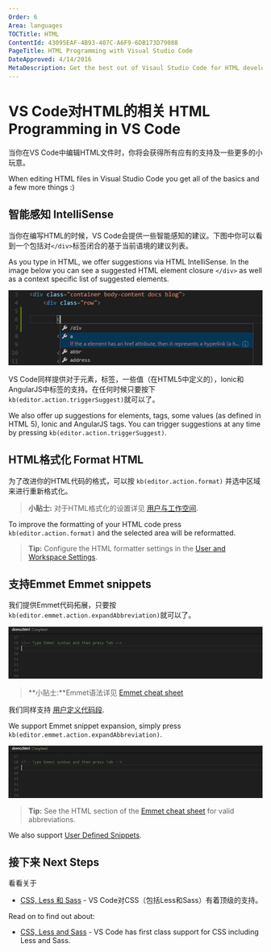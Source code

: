 ```yaml
---
Order: 6
Area: languages
TOCTitle: HTML
ContentId: 43095EAF-4B93-407C-A6F9-6DB173D79088
PageTitle: HTML Programming with Visual Studio Code
DateApproved: 4/14/2016
MetaDescription: Get the best out of Visaul Studio Code for HTML development
---
```


# VS Code对HTML的相关 HTML Programming in VS Code

当你在VS Code中编辑HTML文件时，你将会获得所有应有的支持及一些更多的小玩意。

When editing HTML files in Visual Studio Code you get all of the basics and a few more things :)

## 智能感知 IntelliSense

当你在编写HTML的时候，VS Code会提供一些智能感知的建议。下图中你可以看到一个包括对`</div>`标签闭合的基于当前语境的建议列表。

As you type in HTML, we offer suggestions via HTML IntelliSense.  In the image below you can see a suggested HTML element closure `</div>` as well as a context specific list of suggested elements.

![HTML IntelliSense](images/html/htmlintellisense.png)

VS Code同样提供对于元素，标签，一些值（在HTML5中定义的），lonic和AngularJS中标签的支持。在任何时候只要按下 `kb(editor.action.triggerSuggest)`就可以了。

We also offer up suggestions for elements, tags, some values (as defined in HTML 5), Ionic and AngularJS tags. You can trigger suggestions at any time by pressing `kb(editor.action.triggerSuggest)`.


## HTML格式化 Format HTML

为了改进你的HTML代码的格式，可以按 `kb(editor.action.format)` 并选中区域来进行重新格式化。

>**小贴士:** 对于HTML格式化的设置详见 [用户与工作空间](/md/定制化/用户和工作空间.md).

To improve the formatting of your HTML code press `kb(editor.action.format)` and the selected area will be reformatted.

>**Tip:** Configure the HTML formatter settings in the [User and Workspace Settings](/md/定制化/用户和工作空间.md).


## 支持Emmet Emmet snippets

我们提供Emmet代码拓展，只要按 `kb(editor.emmet.action.expandAbbreviation)`就可以了。

![Emmet HTML support built-in](images/html/emmetsnippet.gif)

>**小贴士:**Emmet语法详见 [Emmet cheat sheet](http://docs.emmet.io/cheat-sheet) 

我们同样支持 [用户定义代码段](/md/定制化/用户定义代码段.md).

We support Emmet snippet expansion, simply press `kb(editor.emmet.action.expandAbbreviation)`.

![Emmet HTML support built-in](images/html/emmetsnippet.gif)

>**Tip:** See the HTML section of the [Emmet cheat sheet](http://docs.emmet.io/cheat-sheet) for valid abbreviations.

We also support [User Defined Snippets](/md/定制化/用户定义代码段.md).

## 接下来 Next Steps
看看关于

* [CSS, Less 和 Sass](/md/语言/css.md) - VS Code对CSS（包括Less和Sass）有着顶级的支持。

Read on to find out about:

* [CSS, Less and Sass](/md/语言/css.md) - VS Code has first class support for CSS including Less and Sass.


